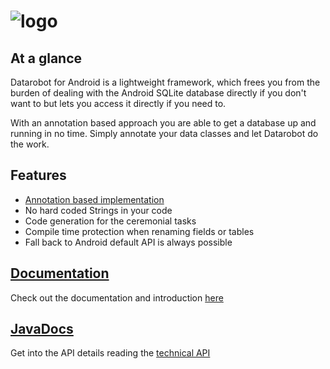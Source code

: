 ![logo](https://github.com/arconsis/datarobot/raw/master/resources/Datarobottitle.png)
=========

## At a glance ##
Datarobot for Android is a lightweight framework, which frees you from the burden of dealing with the Android SQLite database directly if you don't want to but lets you access it directly if you need to.

With an annotation based approach you are able to get a database up and running in no time. Simply annotate your data classes and let Datarobot do the work.


## Features ##
 * [Annotation based implementation](https://github.com/arconsis/datarobot/wiki/Annotations)
 * No hard coded Strings in your code
 * Code generation for the ceremonial tasks
 * Compile time protection when renaming fields or tables
 * Fall back to Android default API is always possible


## [Documentation](https://github.com/arconsis/datarobot/wiki) ##
Check out the documentation and introduction [here](https://github.com/arconsis/datarobot/wiki)


## [JavaDocs](http://arconsis.github.io/datarobot/) ##
Get into the API details reading the [technical API](http://arconsis.github.io/datarobot/)

